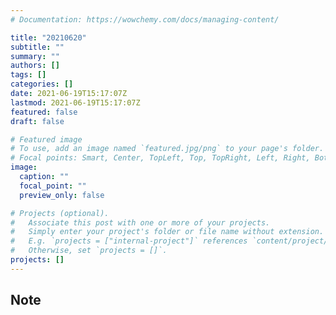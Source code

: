 ```yaml
---
# Documentation: https://wowchemy.com/docs/managing-content/

title: "20210620"
subtitle: ""
summary: ""
authors: []
tags: []
categories: []
date: 2021-06-19T15:17:07Z
lastmod: 2021-06-19T15:17:07Z
featured: false
draft: false

# Featured image
# To use, add an image named `featured.jpg/png` to your page's folder.
# Focal points: Smart, Center, TopLeft, Top, TopRight, Left, Right, BottomLeft, Bottom, BottomRight.
image:
  caption: ""
  focal_point: ""
  preview_only: false

# Projects (optional).
#   Associate this post with one or more of your projects.
#   Simply enter your project's folder or file name without extension.
#   E.g. `projects = ["internal-project"]` references `content/project/deep-learning/index.md`.
#   Otherwise, set `projects = []`.
projects: []
---
```


## Note

